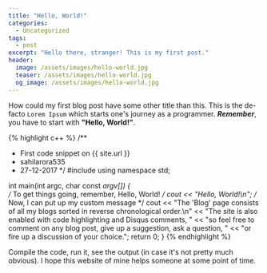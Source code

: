 ```yaml
---
title: "Hello, World!"
categories:
  - Uncategorized
tags:
  - post
excerpt: "Hello there, stranger! This is my first post."
header:
  image: /assets/images/hello-world.jpg
  teaser: /assets/images/hello-world.jpg
  og_image: /assets/images/hello-world.jpg
---
```


How could my first blog post have some other title than this. This is the de-facto `Lorem Ipsum` which starts one\'s journey as a programmer. ***Remember***, you have to start with **\"Hello, World!\"**.


{% highlight c++ %}
/**
 * First code snippet on {{ site.url }}
 * sahilarora535
 * 27-12-2017
 */ 
#include <iostream>
using namespace std;

int main(int argc, char const *argv[])
{	
	/* To get things going, remember, Hello, World! */
	cout << "Hello, World!\n";
	/* Now, I can put up my custom message */
	cout << "The 'Blog' page consists of all my blogs sorted in reverse chronological order.\n"
			 << "The site is also enabled with code highlighting and Disqus comments, "
			 << "so feel free to comment on any blog post, give up a suggestion, ask a question, "
			 << "or fire up a discussion of your choice.";
	return 0;
}
{% endhighlight %}

Compile the code, run it, see the output (in case it\'s not pretty much obvious). 
I hope this website of mine helps someone at some point of time.
